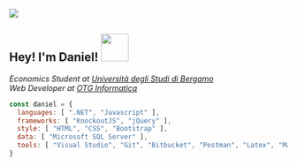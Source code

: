 ![](https://komarev.com/ghpvc/?username=your-github-username)

<h2> Hey! I'm Daniel! <img src="https://media.giphy.com/media/mGcNjsfWAjY5AEZNw6/giphy.gif" width="50"></h2>
<p><em>Economics Student at <a href="http://www.unibg.it">Università degli Studi di Bergamo</a></br>Web Developer at <a href="https://www.otg.it">OTG Informatica</a></em></p>

```javascript
const daniel = {
  languages: [ ".NET", "Javascript" ],
  frameworks: [ "KnockoutJS", "jQuery" ],
  style: [ "HTML", "CSS", "Bootstrap" ],
  data: [ "Microsoft SQL Server" ],
  tools: [ "Visual Studio", "Git", "Bitbucket", "Postman", "Latex", "Markdown" ]
}
```
